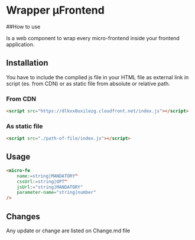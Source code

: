 # Wrapper µFrontend

##How to use

Is a web component to wrap every micro-frontend inside your frontend application.

## Installation

You have to include the complied js file in your HTML file as external link in script (es. from CDN) or as static file from absolute or relative path.

### From CDN
```html
<script src="https://dlkxx0uxilezg.cloudfront.net/index.js"></script>
```

### As static file
```html
<script src="./path-of-file/index.js"></script>
```

## Usage

```html
<micro-fe
    name:=string|MANDATORY"
    cssUrl:=string|OPT"
    jsUrl:="string|MANDATORY"
    parameter-name="string|number"
/>
```

## Changes
Any update or change are listed on Change.md file
